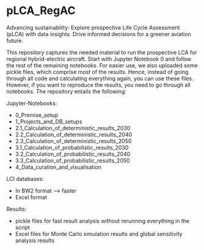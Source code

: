 # pLCA_RegAC
Advancing sustainability: Explore prospective Life Cycle Assessment (pLCA) with data insights. Drive informed decisions for a greener aviation future.

This repository captures the needed material to run the prospective LCA for regional hybrid-electric aircraft. Start with Jupyter Notebook 0 and follow the rest of the remaining notebooks. For easier use, we also uploaded some pickle files, which comprise most of the results. Hence, instead of going through all code and calculating everything again, you can use these files. However, if you want to reproduce the results, you need to go through all notebooks. The repository entails the following:

Jupyter-Notebooks:
- 0_Premise_setup
- 1_Projects_and_DB_setups
- 2.1_Calculation_of_deterministic_results_2030
- 2.2_Calculation_of_deterministic_results_2040
- 2.3_Calculation_of_deterministic_results_2050
- 3.1_Calculation_of_probabilistic_results_2030
- 3.2_Calculation_of_probabilistic_results_2040
- 3.3_Calculation_of_probabilistic_results_2050
- 4_Data_curation_and_visualisation

LCI databases:
- In BW2 format --> faster
- Excel format

Results:
- pickle files for fast result analysis without rerunning everything in the script
- Excel files for Monte Carlo simulation results and global sensitivity analysis results
